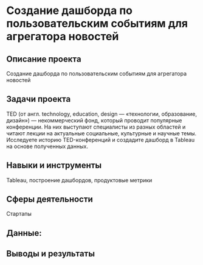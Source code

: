 # Создание дашборда по пользовательским событиям для агрегатора новостей

## Описание проекта
Создание дашборда по пользовательским событиям для агрегатора новостей

## Задачи проекта
TED (от англ. technology, education, design — «технологии, образование, дизайн») — некоммерческий фонд, который проводит популярные конференции. На них выступают специалисты из разных областей и читают лекции на актуальные социальные, культурные и научные темы. Исследуете историю TED-конференций и создадите дашборд в Tableau на основе полученных данных.

## Навыки и инструменты
Tableau, построение дашбордов, продуктовые метрики

## Сферы деятельности
Стартапы

## Данные: 


## Выводы и результаты
